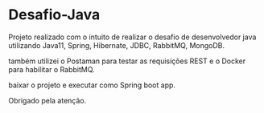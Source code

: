 # Desafio-Java

Projeto realizado com o intuito de realizar o desafio de desenvolvedor java utilizando Java11, Spring, Hibernate, JDBC, RabbitMQ, MongoDB.

também utilizei o Postaman para testar as requisições REST e o Docker para habilitar o RabbitMQ.


baixar o projeto e executar como Spring boot app.

Obrigado pela atenção.
